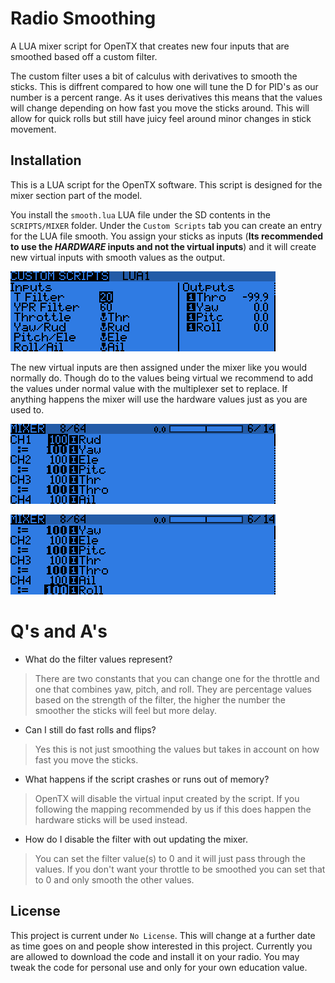 # Radio Smoothing
A LUA mixer script for OpenTX that creates new four inputs that are smoothed based off a custom filter.

The custom filter uses a bit of calculus with derivatives to smooth the sticks.
This is diffrent compared to how one will tune the D for PID's as our number is a percent range.
As it uses derivatives this means that the values will change depending on how fast you move the sticks around.
This will allow for quick rolls but still have juicy feel around minor changes in stick movement.


## Installation
This is a LUA script for the OpenTX software.
This script is designed for the mixer section part of the model.

You install the `smooth.lua` LUA file under the SD contents in the `SCRIPTS/MIXER` folder.
Under the `Custom Scripts` tab you can create an entry for the LUA file smooth.
You assign your sticks as inputs (**Its recommended to use the *HARDWARE* inputs and not the virtual inputs**) and it will create new virtual inputs with smooth values as the output.

![Custom Scripts Tab](./docs/custom-scripts.png)

The new virtual inputs are then assigned under the mixer like you would normally do.
Though do to the values being virtual we recommend to add the values under normal value with the multiplexer set to replace.
If anything happens the mixer will use the hardware values just as you are used to.

![Mixer 1](./docs/mixer-1.png)

![Mixer 2](./docs/mixer-2.png)


# Q's and A's
- What do the filter values represent?
> There are two constants that you can change one for the throttle and one that combines yaw, pitch, and roll.
> They are percentage values based on the strength of the filter, the higher the number the smoother the sticks will feel but more delay.

- Can I still do fast rolls and flips?
> Yes this is not just smoothing the values but takes in account on how fast you move the sticks.

- What happens if the script crashes or runs out of memory?
> OpenTX will disable the virtual input created by the script.
> If you following the mapping recommended by us if this does happen the hardware sticks will be used instead.

- How do I disable the filter with out updating the mixer.
> You can set the filter value(s) to 0 and it will just pass through the values.
> If you don't want your throttle to be smoothed you can set that to 0 and only smooth the other values.

## License
This project is current under `No License`.
This will change at a further date as time goes on and people show interested in this project.
Currently you are allowed to download the code and install it on your radio.
You may tweak the code for personal use and only for your own education value.
